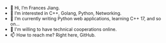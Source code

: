 - 👋 Hi, I’m Frances Jiang.
- 👀 I’m interested in C++, Golang, Python, Networking.
- 🌱 I’m currently writing Python web applications, learning C++ 17, and so on...
- 💞️ I'm willing to have technical cooperations online.
- 📫 How to reach me? Right here, GitHub.

<!---
MySummertime/MySummertime is a ✨ special ✨ repository because its `README.md` (this file) appears on your GitHub profile.
You can click the Preview link to take a look at your changes.
--->
